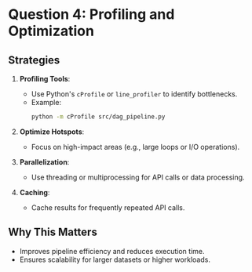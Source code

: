 # Question 4: Profiling and Optimization

## Strategies
1. **Profiling Tools**:
   - Use Python's `cProfile` or `line_profiler` to identify bottlenecks.
   - Example:
     ```bash
     python -m cProfile src/dag_pipeline.py
     ```

2. **Optimize Hotspots**:
   - Focus on high-impact areas (e.g., large loops or I/O operations).

3. **Parallelization**:
   - Use threading or multiprocessing for API calls or data processing.

4. **Caching**:
   - Cache results for frequently repeated API calls.

## Why This Matters
- Improves pipeline efficiency and reduces execution time.
- Ensures scalability for larger datasets or higher workloads.
